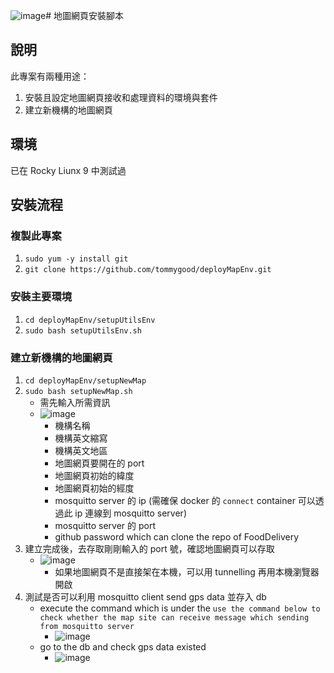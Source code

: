 ![image](https://github.com/user-attachments/assets/91520096-680c-4691-b8e0-48fc1493a132)# 地圖網頁安裝腳本
## 說明
此專案有兩種用途：
1. 安裝且設定地圖網頁接收和處理資料的環境與套件
2. 建立新機構的地圖網頁
## 環境
已在 Rocky Liunx 9 中測試過
## 安裝流程
### 複製此專案
1. `sudo yum -y install git`
2. `git clone https://github.com/tommygood/deployMapEnv.git`
### 安裝主要環境
1. `cd deployMapEnv/setupUtilsEnv`
2. `sudo bash setupUtilsEnv.sh`
### 建立新機構的地圖網頁
1. `cd deployMapEnv/setupNewMap`
2. `sudo bash setupNewMap.sh`
   - 需先輸入所需資訊
   - ![image](https://github.com/user-attachments/assets/d1a62cde-0adc-45ad-a939-a13ec5da9322)
     - 機構名稱
     - 機構英文縮寫
     - 機構英文地區
     - 地圖網頁要開在的 port
     - 地圖網頁初始的緯度
     - 地圖網頁初始的經度
     - mosquitto server 的 ip (需確保 docker 的 `connect` container 可以透過此 ip 連線到 mosquitto server)
     - mosquitto server 的 port
     - github password which can clone the repo of FoodDelivery
3. 建立完成後，去存取剛剛輸入的 port 號，確認地圖網頁可以存取
     - ![image](https://github.com/user-attachments/assets/7db2532d-b235-4897-aae9-55ecfcc0c807)
        - 如果地圖網頁不是直接架在本機，可以用 tunnelling 再用本機瀏覽器開啟
4. 測試是否可以利用 mosquitto client send gps data 並存入 db
     - execute the command which is under the `use the command below to check whether the map site can receive message which sending from mosquitto server`
       - ![image](https://github.com/user-attachments/assets/5f331768-4507-44f2-a121-0dd1773180c3)
     - go to the db and check gps data existed
       - ![image](https://github.com/user-attachments/assets/4e1e2dfc-a2f2-4f07-af7b-4c19c18e04ff)
   
